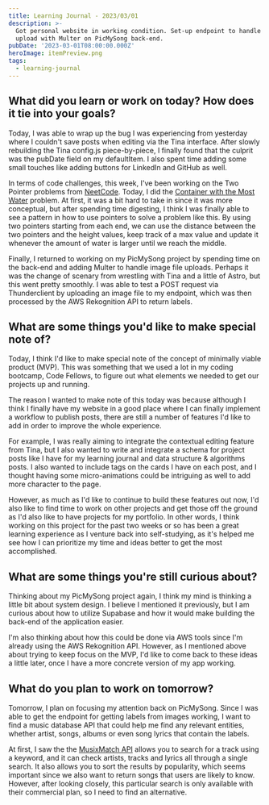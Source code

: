 ```yaml
---
title: Learning Journal - 2023/03/01
description: >-
  Got personal website in working condition. Set-up endpoint to handle image
  upload with Multer on PicMySong back-end.
pubDate: '2023-03-01T08:00:00.000Z'
heroImage: itemPreview.png
tags:
  - learning-journal
---
```


## What did you learn or work on today? How does it tie into your goals?

Today, I was able to wrap up the bug I was experiencing from yesterday where I couldn't save posts when editing via the Tina interface. After slowly rebuilding the Tina config.js piece-by-piece, I finally found that the culprit was the pubDate field on my defaultItem. I also spent time adding some small touches like adding buttons for LinkedIn and GitHub as well.

In terms of code challenges, this week, I've been working on the Two Pointer problems from [NeetCode](https://neetcode.io ""). Today, I did the [Container with the Most Water](https://leetcode.com/problems/container-with-most-water/ "") problem. At first, it was a bit hard to take in since it was more conceptual, but after spending time digesting, I think I was finally able to see a pattern in how to use pointers to solve a problem like this. By using two pointers starting from each end, we can use the distance between the two pointers and the height values, keep track of a max value and update it whenever the amount of water is larger until we reach the middle.

Finally, I returned to working on my PicMySong project by spending time on the back-end and adding Multer to handle image file uploads. Perhaps it was the change of scenary from wrestling with Tina and a little of Astro, but this went pretty smoothly. I was able to test a POST request via Thunderclient by uploading an image file to my endpoint, which was then processed by the AWS Rekognition API to return labels.

## What are some things you'd like to make special note of?

Today, I think I'd like to make special note of the concept of minimally viable product (MVP). This was something that we used a lot in my coding bootcamp, Code Fellows, to figure out what elements we needed to get our projects up and running.

The reason I wanted to make note of this today was because although I think I finally have my website in a good place where I can finally implement a workflow to publish posts, there are still a number of features I'd like to add in order to improve the whole experience.

For example, I was really aiming to integrate the contextual editing feature from Tina, but I also wanted to write and integrate a schema for project posts like I have for my learning journal and data structure & algorithms posts. I also wanted to include tags on the cards I have on each post, and I thought having some micro-animations could be intriguing as well to add more character to the page.

However, as much as I'd like to continue to build these features out now, I'd also like to find time to work on other projects and get those off the ground as I'd also like to have projects for my portfolio. In other words, I think working on this project for the past two weeks or so has been a great learning experience as I venture back into self-studying, as it's helped me see how I can prioritize my time and ideas better to get the most accomplished.

## What are some things you're still curious about?

Thinking about my PicMySong project again, I think my mind is thinking a little bit about system design. I believe I mentioned it previously, but I am curious about how to utilize Supabase and how it would make building the back-end of the application easier.

I'm also thinking about how this could be done via AWS tools since I'm already using the AWS Rekognition API. However, as I mentioned above about trying to keep focus on the MVP, I'd like to come back to these ideas a little later, once I have a more concrete version of my app working.

## What do you plan to work on tomorrow?

Tomorrow, I plan on focusing my attention back on PicMySong. Since I was able to get the endpoint for getting labels from images working, I want to find a music database API that could help me find any relevant entities, whether artist, songs, albums or even song lyrics that contain the labels.

At first, I saw the the [MusixMatch API](https://developer.musixmatch.com/documentation/api-reference/track-search "") allows you to search for a track using a keyword, and it can check artists, tracks and lyrics all through a single search. It also allows you to sort the results by popularity, which seems important since we also want to return songs that users are likely to know. However, after looking closely, this particular search is only available with their commercial plan, so I need to find an alternative.
